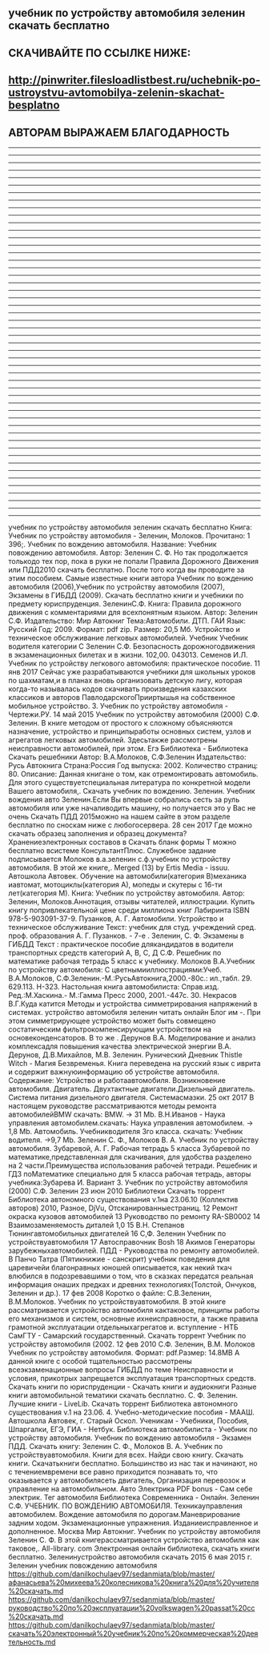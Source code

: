 учебник по устройству автомобиля зеленин скачать бесплатно
--------------------------------------------------
СКАЧИВАЙТЕ ПО ССЫЛКЕ НИЖЕ:
--------------------------------------------------
http://pinwriter.filesloadlistbest.ru/uchebnik-po-ustroystvu-avtomobilya-zelenin-skachat-besplatno
--------------------------------------------------
АВТОРАМ ВЫРАЖАЕМ БЛАГОДАРНОСТЬ
--------------------------------------------------
--------------------------------------------------
--------------------------------------------------
--------------------------------------------------
--------------------------------------------------
--------------------------------------------------
--------------------------------------------------
--------------------------------------------------
--------------------------------------------------
--------------------------------------------------
--------------------------------------------------
--------------------------------------------------
--------------------------------------------------
--------------------------------------------------
--------------------------------------------------
--------------------------------------------------
--------------------------------------------------
--------------------------------------------------
--------------------------------------------------
--------------------------------------------------
--------------------------------------------------
--------------------------------------------------
--------------------------------------------------
--------------------------------------------------
--------------------------------------------------
--------------------------------------------------
--------------------------------------------------
--------------------------------------------------
--------------------------------------------------
--------------------------------------------------
--------------------------------------------------
--------------------------------------------------
--------------------------------------------------
--------------------------------------------------
--------------------------------------------------
--------------------------------------------------
--------------------------------------------------
--------------------------------------------------
--------------------------------------------------
--------------------------------------------------
--------------------------------------------------
--------------------------------------------------
--------------------------------------------------
--------------------------------------------------
--------------------------------------------------
--------------------------------------------------
--------------------------------------------------
--------------------------------------------------
--------------------------------------------------
--------------------------------------------------
--------------------------------------------------
учебник по устройству автомобиля зеленин скачать бесплатно Книга: Учебник по устройству автомобиля - Зеленин, Молоков. Прочитано: 1 396;. Учебник по вождению автомобиля. Название: Учебник повождению автомобиля. Автор: Зеленин С. Ф.  Но так продолжается толькодо тех пор, пока в руки не попали Правила Дорожного Движения или ПДД2010 скачать бесплатно. После того когда вы проводите за этим пособием. Самые известные книги автора Учебник по вождению автомобиля (2006),Учебник по устройству автомобиля (2007), Экзамены в ГИБДД (2009). Скачать бесплатно книги и учебники по предмету юриспруденция.  ЗеленинС.Ф. Книга: Правила дорожного движения с комментариями для всехпонятным языком. Автор: Зеленин С.Ф. Издательство: Мир Автокниг Тема:Автомобили. ДТП. ГАИ Язык: Русский Год: 2009. Формат: pdf  zip. Размер: 20,5 Мб. Устройство и техническое обслуживание легковых автомобилей. Учебник Учебник водителя категории C  Зеленин С.Ф. Безопасность дорожногодвижения в экзаменационных билетах и в жизни. 102,00. 043013. Семенов И.Л. Учебник по устройству легкового автомобиля: практическое пособие. 11 янв 2017  Сейчас уже разрабатываются учебники для школьных уроков по шахматам,и в планах вновь организовать детскую лигу, которая когда-то называлась кодов скачивать произведения казахских классиков и авторов ПавлодарскогоПрииртышья на собственное мобильное устройство. 3. Учебник по устройству автомобиля - Чертежи.РУ. 14 май 2015  Учебник по устройству автомобиля (2000) С.Ф. Зеленин. В книге методом от простого к сложному объясняются назначение, устройство и принципыработы основных систем, узлов и агрегатов легковых автомобилей. Здесьтакже рассмотрены неисправности автомобилей, при этом. Егэ  Библиотека - Библиотека  Скачать решебники
Автор: В.А.Молоков, С.Ф.Зеленин Издательство: Русь Автокнига Страна:Россия Год выпуска: 2002. Количество страниц: 80. Описание: Данная книгане о том, как отремонтировать автомобиль. Для этого существуетспециальная литература по конкретной модели Вашего автомобиля,. Скачать учебник по вождению. Зеленин. Учебник вождения авто Зеленин.Если Вы впервые собрались сесть за руль автомобиля или уже началиводить машину, но получается это у Вас не очень  Скачать ПДД 2015можно на нашем сайте в этом разделе бесплатно по сноскам ниже с любогосервера. 28 сен 2017  Где можно скачать образец заполнения и образец документа? Хранениеэлектронных составов в  Скачать бланк формы Т можно бесплатно всистеме КонсультантПлюс. Служебное задание подписывается  Молоков в.а.зеленин с.ф.учебник по устройству автомобиля. В этой же книге,. Merged (13) by Ertis Media - issuu. Автошкола Автовек. Обучение на автомобили(категория В)механика иавтомат, мотоциклы(категория А), мопеды и скутеры с 16-ти лет(категория М). Книга: Учебник по устройству автомобиля. Автор: Зеленин, Молоков.Аннотация, отзывы читателей, иллюстрации. Купить книгу попривлекательной цене среди миллиона книг Лабиринта  ISBN 978-5-903091-37-9. Пузанков, А. Г. Автомобили. Устройство и техническое обслуживание Текст: учебник для студ. учреждений сред. проф. образования  А. Г. Пузанков. - 7-е . Зеленин, С. Ф. Экзамены в ГИБДД Текст : практическое пособие длякандидатов в водители транспортных средств категорий А, В, С, Д  С.Ф. Решебник по математике рабочая тетрадь 5 класс к учебнику. Молоков В.А.Учебник по устройству автомобиля: С цветнымииллюстрациями:Учеб. В.А.Молоков, С.Ф.Зеленин.-М.:РусьАвтокнига,2000.-80с.: ил.,табл. 29. 629.113. Н-323. Настольная книга автомобилиста: Справ.изд.  Ред.:М.Хаскина.- М.:Гамма Пресс 2000, 2001.-447с. 30. Некрасов В.Г.Куда катится
Методы и устройства симметрирования напряжений в системах. устройство автомобиля зеленин читать онлайн  Блог им  -. При этом симметрирующее устройство может быть совмещено состатическим фильтрокомпенсирующим устройством на основеконденсаторов. В то же . Дерунов В.А. Моделирование и анализ комплексадля повышения качества электрической энергии  В.А. Дерунов, Д.В.Михайлов, М.В. Зеленин. Рунический Дневник Thistle Witch - Магия Безвременья. Книга переведена на русский язык с иврита и содержит важнуюинформацию об устройстве автомобиля. Содержание: Устройство и работаавтомобиля. Возникновение автомобиля. Двигатель. Двухтактные двигатели.Дизельный двигатель. Система питания дизельного двигателя. Системасмазки. 25 окт 2017  В настоящем руководстве рассматриваются методы ремонта автомобилейBMW скачать: BMW. -> 31 Mb. В.Н.Иванов - Наука управления автомобилем.скачать: Наука управления автомобилем. -> 1,8 Mb. Автомобиль. Учебникводителя 3го класса. скачать: Учебник водителя. ->9,7 Mb. Зеленин С. Ф., Молоков В. А. Учебник по устройству автомобиля. Зубаревой, А. Г. Рабочая тетрадь 5 класса Зубаревой по математике,представленная для скачивания, для удобства разделено на 2 части.Преимущества использования рабочей тетради. Решебник и ГДЗ поМатематике специально для 5 класса рабочая тетрадь, авторы учебника:Зубарева И. Вариант 3. Учебник по устройству автомобиля (2000) С.Ф. Зеленин
23 июн 2010  Библиотеки  Скачать торрент Библиотека автономного существования v.1на 23.06.10 (Коллектив авторов) 2010, Разное, DjVu, Отсканированныестраниц. 12 Ремонт окраска кузовов автомобилей 13 Руководство по ремонту RA-SB0002 14 Взаимозаменяемость диталей 1,0 15 В.Н. Степанов Тюнингавтомобильных двигателей 16 С,Ф. Зеленин Учебник по устройствуавтомобиля 17 Автосправочник Воsh 18 Акимов Генераторы зарубежныхавтомобилей. ПДД - Руководства по ремонту автомобилей. В Панчо Татра (Пятикнижие - санскрит)  учебник поведения для царевичейи благонравных юношей описывается, как некий ткач влюбился в подозревавшими о том, что в сказках передатся реальная информация онаших предках и древних технологиях(Толстой, Ончуков, Зеленин и др.). 17 фев 2008  Коротко о файле: С.В.Зеленин, В.М.Молоков. Учебник по устройствуавтомобиля. В этой книге рассматривается устройство автомобиля кактаковое, принципы работы его механизмов и систем, основные ихнеисправности, а также правила грамотной эксплуатации отдельныхагрегатов и. вступление - НТБ СамГТУ - Самарский государственный. Скачать торрент Учебник по устройству автомобиля (2002. 12 фев 2010  С.Ф. Зеленин, В.М. Молоков Учебник по устройству автомобиля. Формат: pdf.Размер: 14.8МВ А данной книге с особой тщательностью рассмотрены всеэкзаменационные вопросы ГИБДД по теме Неисправности и условия, прикотрых запрещается эксплуатация транспортных средств. Скачать книги по юриспруденции - Скачать книги и аудиокниги
Разные книги автомобильной тематики скачать бесплатно. С. Ф. Зеленин. Лучшие книги - LiveLib. Скачать торрент Библиотека автономного существования v.1 на 23.06. 4. Учебно-методические пособия - МААШ. Автошкола Автовек, г. Старый Оскол. Ученикам - Учебники, Пособия, Шпаргалки, ЕГЭ, ГИА - Нетбук. Библиотека автомобилиста - Учебник по устройству автомобиля. Учебник по вождению автомобиля - Экзамен ПДД. Скачать книгу: Зеленин С. Ф., Молоков В. А. Учебник по устройствуавтомобиля.  Книги для всех. Найди свою книгу. Скачать книги. Скачатькниги бесплатно.  Большинство из нас так и начинают, но с течениемвремени все равно приходится познавать то, что оказывается у автомобилясеть двигатель,
Организация перевозок и управление на автомобильном. Авто Электрика PDF bonus - Сам себе электрик. Тег  автомобиля  Библиотека Современника - Онлайн. Зеленин С.Ф. УЧЕБНИК. ПО ВОЖДЕНИЮ АВТОМОБИЛЯ. Техникауправления автомобилем. Вождение автомобиля по дорогам.Маневрирование задним ходом. Экзаменационные упражнения. Изданиеисправленное и дополненное. Москва Мир Автокниг. Учебник по устройству автомобиля Зеленин С. Ф. В этой книгерассматривается устройство автомобиля как таковое,. All-library. com Электронная онлайн библиотека, скачать книги бесплатно. Зеленинустройство автомобиля скачать  2015 6 мая 2015 г.  Зеленин учебник повождению автомобиля
https://github.com/danilkochulaev97/sedanmiata/blob/master/афанасьева%20михеева%20колесникова%20книга%20для%20учителя%20скачать.md
https://github.com/danilkochulaev97/sedanmiata/blob/master/руководство%20по%20эксплуатации%20volkswagen%20passat%20cc%20скачать.md
https://github.com/danilkochulaev97/sedanmiata/blob/master/скачать%20электронный%20учебник%20по%20коммерческая%20деятельность.md